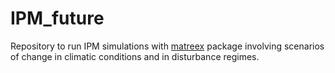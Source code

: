 # IPM_future

Repository to run IPM simulations with [matreex](https://github.com/gowachin/matreex) package involving scenarios of change in climatic conditions and in disturbance regimes. 
